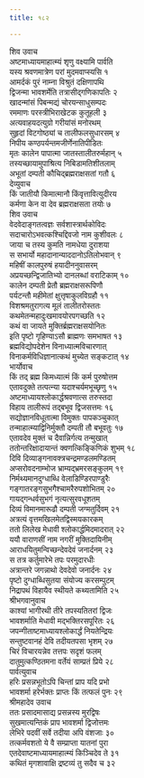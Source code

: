 ```yaml
---
title: १८२

---
```

शिव उवाच  
अष्टमाध्यायमाहात्म्यं शृणु वक्ष्यामि पार्वति  
यस्य श्रवणमात्रेण परां मुदमवाप्स्यसि १  
आमर्दकं पुरं नाम्ना विश्रुतं दक्षिणापथि  
द्विजन्मा भावशर्मेति तत्रासीद्गणिकापतिः २  
खादन्मांसं पिबन्मद्यं चोरयन्साधुसम्पदः  
रममाणः परस्त्रीभिराखेटक कुतूहली ३  
अत्यवाहयदत्युग्रो गरीयांसं मनोरथम्  
सुहृदां विटगोष्ठ्यां च तालीफलसुधारसम् ४  
निपीय कण्ठपर्यन्तमजीर्णेनातिपीडितः  
मृतः कालेन पापात्मा जातस्तालीतरुर्महान् ५  
तस्यच्छायामुपाश्रित्य निबिडामतिशीतलाम्  
अभूतां दम्पती कौचिद्ब्रह्मराक्षसतां गतौ ६  
देव्युवाच  
किं जातीयौ किमात्मानौ किंवृत्तावित्युदीरय  
कर्मणा केन वा देव ब्रह्मराक्षसता तयोः ७  
शिव उवाच  
वेदवेदाङ्गतत्वज्ञः सर्वशास्त्रार्थकोविदः  
सदाचारोऽभवत्कश्चिद्दिवजो नाम कुशीवलः ८  
जाया च तस्य कुमति नामधेया दुराशया  
स सभार्यो महादानान्याददानोऽतिलोभवान् ९  
महिषीं कालपुरुषं हयादीननुवासरम्  
अप्रयच्छन्द्विजातिभ्यो दानलब्धां वराटिकाम् १०  
कालेन दम्पती प्रेतौ ब्रह्मराक्षसरूपिणौ  
पर्यटन्तौ महीमेतां क्षुत्तृषाकुलविग्रहौ ११  
विशश्रमतुरागत्य मूलं तालीतरोस्ततः  
कथमेतन्महादुःखमावयोरपगच्छति १२  
कथं वा जायते मुक्तिर्ब्रह्मराक्षसयोनितः  
इति पृष्टो गृहिण्याऽसौ ब्राह्मणः समभाषत १३  
ब्रह्मविद्योपदेशेन विनाध्यात्मविचारणात्  
विनाकर्मविधिज्ञानात्कथं मुच्येत सङ्कटात् १४  
भार्योवाच  
किं तद् ब्रह्म किमध्यात्मं किं कर्म पुरुषोत्तम  
एतावदुक्ते तत्पत्न्या यदाश्चर्यमभूच्छृणु १५  
अष्टमाध्यायश्लोकार्द्धश्रवणात्स तरुस्तदा  
विहाय तालीरूपं तद्बभूव द्विजसत्तमः १६  
सद्योज्ञानविधूतात्मा विमुक्तः पापकञ्चुकात्  
तन्माहात्म्याद्विनिर्मुक्तौ दम्पती तौ बभूवतुः १७  
एतावदेव मुक्तं च दैवान्निर्गत्य तन्मुखात्  
ततोन्तरिक्षादायान्तं क्वणत्किङ्किणिकं शुभम् १८  
दिवि दिव्याङ्गनावक्त्रचन्द्रमण्डलमण्डितम्  
अप्सरोवदनाम्भोज भ्राम्यद्भ्रमरसङ्कुलम् १९  
निर्मथ्यमानदुग्धाब्धि वेलाडिण्डिरपाण्डुरैः  
गङ्गातरङ्गसुभगैश्चामरैरुपशोभितम् २०  
गायद्गन्धर्वसुभगं नृत्यत्सुरवधूशतम्  
दिव्यं विमानमारूढौ दम्पती जग्मतुर्दिवम् २१  
अत्रत्यं वृत्तमखिलमेतद्विस्मयकारकम्  
ततो लिलेख मेधावी श्लोकार्द्धमिदमादरात् २२  
ययौ वाराणसीं नाम नगरीं मुक्तिदायिनीम्  
आराधयितुमन्विच्छन्देवदेवं जनार्दनम् २३  
स तत्र कर्तुमारेभे तपः परमुदारधीः  
अत्रान्तरे जगन्नाथो देवदेवो जनार्दनः २४  
पृष्टो दुग्धाब्धिसुतया संयोज्य करसम्पुटम्  
निद्रापथं विहायैव स्थीयते कथ्यतामिति २५  
श्रीभगवानुवाच  
काश्यां भागीरथी तीरे तपस्यतितरां द्विजः  
भावशर्माति मेधावी मद्भक्तिरसपूरितः २६  
जपन्गीताष्टमाध्यायश्लोकार्द्धं नियतेन्द्रियः  
सन्तुष्टवानहं देवि तदीयतपसा भृशम् २७  
चिरं विचारयन्नेव तत्तपः सदृशं फलम्  
दातुमुत्कण्ठितमना वर्तेयं साम्प्रतं प्रिये २८  
पार्वत्युवाच  
हरिः प्रसन्नभूतोऽपि चिन्तां प्राप यदि प्रभो  
भावशर्मा हरेर्भक्तः प्राप्तः किं तत्फलं पुनः २९  
श्रीमहादेव उवाच  
ततः प्रसादमासाद्य प्रसन्नस्य मुरद्विषः  
सुखमात्यन्तिकं प्राप भावशर्मा द्विजोत्तमः  
लेभिरे पदवीं सर्वे तदीया अपि वंशजाः ३०  
तत्कर्मवशतो ये वै सम्प्राप्ता यातनां पुरा  
एतदेवाष्टमाध्यायमाहात्म्यं किञ्चिदेव ते ३१  
कथितं मृगशावाक्षि द्रष्टव्यं तु सदैव च ३२